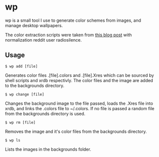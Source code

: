 # wp

wp is a small tool I use to generate color schemes from images, and manage desktop wallpapers.

The color extraction scripts were taken from [this blog post](http://charlesleifer.com/blog/using-python-and-k-means-to-find-the-dominant-colors-in-images/)
 with normalization reddit user radiosilence.

## Usage

```
$ wp add [file]
```

Generates color files .[file].colors and .[file].Xres which can be sourced by shell
scripts and xrdb respectivly. The color files and the image are added to the backgrounds directory.

```
$ wp change [file]
```

Changes the background image to the file passed, loads the .Xres file
into xrdb, and links the .colors file to ~/.colors. If no file is passed a random file from the backgrounds
directory is used.


```
$ wp rm [file]
```

Removes the image and it's color files from the backgrounds directory.

```
$ wp ls
```

Lists the images in the backgrounds folder.
